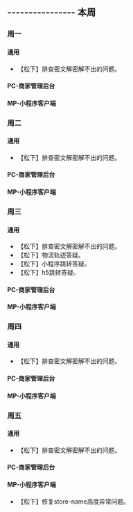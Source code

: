 ## ---------------- 本周

### 周一
#### 通用
* 【松下】排查密文解密解不出的问题。
#### PC-商家管理后台
#### MP-小程序客户端

### 周二
#### 通用
* 【松下】排查密文解密解不出的问题。
#### PC-商家管理后台
#### MP-小程序客户端

### 周三
#### 通用
* 【松下】排查密文解密解不出的问题。
* 【松下】物流轨迹答疑。
* 【松下】小程序跳转答疑。
* 【松下】h5跳转答疑。
#### PC-商家管理后台
#### MP-小程序客户端

### 周四
#### 通用
* 【松下】排查密文解密解不出的问题。
#### PC-商家管理后台
#### MP-小程序客户端

### 周五
#### 通用
* 【松下】排查密文解密解不出的问题。
#### PC-商家管理后台
#### MP-小程序客户端
* 【松下】修复store-name高度异常问题。
